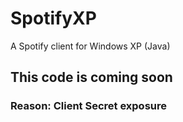 # SpotifyXP
A Spotify client for Windows XP (Java)


<h2>This code is coming soon</h2>

<h3>Reason: Client Secret exposure</h3>
